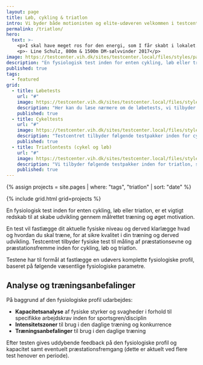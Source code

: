```yaml
---
layout: page
title: Løb, cykling & triatlon
intro: Vi byder både motionisten og elite-udøveren velkommen i testcentret.
permalink: /triatlon/
hero:
  text: >-
    <p>I skal have meget ros for den energi, som I får skabt i lokalet. Stemningen var meget professionel, men samtidig afslappet - det var meget motiverende.</p>
    <p>- Line Schulz, 800m & 1500m DM-sølvvinder 2017</p>
image: https://testcenter.vih.dk/sites/testcenter.local/files/styles/panopoly_image_spotlight/public/pages/2k2a1286-2.jpg?itok=QnD06aaN
description: "En fysiologisk test inden for enten cykling, løb eller triatlon, er et vigtigt redskab til at skabe udvikling gennem målrettet træning og øget motivation."
published: true
tags:
  - featured
grid:
  - title: Løbetests
    url: "#"
    image: https://testcenter.vih.dk/sites/testcenter.local/files/styles/panopoly_image_original/public/wysiwyg/icons8-running-100_1.png?itok=AkDdhiPi
    description: "Her kan du læse nærmere om de løbetests, vi tilbyder i testcentret, samt priserne derpå. Vi tilbyder desuden mulighed for rabatter for grupper, klubber og forløb."
    published: true
  - title: Cykeltests
    url: "#"
    image: https://testcenter.vih.dk/sites/testcenter.local/files/styles/panopoly_image_original/public/wysiwyg/icons8-cycling-80.png?itok=h-zmes-r
    description: "Testcentret tilbyder følgende testpakker inden for cykling (landevej og mountainbike). Priser og uddybende beskrivelser af tests findes også her."
    published: true
  - title: Triatlontests (cykel og løb)
    url: "#"
    image: https://testcenter.vih.dk/sites/testcenter.local/files/styles/panopoly_image_original/public/triatlon.png?itok=ggXLP-3L
    description: "Vi tilbyder følgende testpakker inden for triatlon, som er kombinerede cykel- og løbetest (også relevant for duatleter og adventureracere). Uddybende beskrivelser og priser kan også ses her."
    published: true
---
```


{% assign projects = site.pages | where: "tags", "triatlon" | sort: "date" %}

{% include grid.html grid=projects %}

En fysiologisk test inden for enten cykling, løb eller triatlon, er et vigtigt redskab til at skabe udvikling gennem målrettet træning og øget motivation.

En test vil fastlægge dit aktuelle fysiske niveau og derved klarlægge hvad og hvordan du skal træne, for at sikre kvalitet i din træning og derved udvikling. Testcentret tilbyder fysiske test til måling af præstationsevne og præstationsfremme inden for cykling, løb og triatlon.

Testene har til formål at fastlægge en udøvers komplette fysiologiske profil, baseret på følgende væsentlige fysiologiske parametre.

## Analyse og træningsanbefalinger

På baggrund af den fysiologiske profil udarbejdes:

* **Kapacitetsanalyse** af fysiske styrker og svagheder i forhold til specifikke arbejdskrav inden for sportsgren/disciplin
* **Intensitetszoner** til brug i den daglige træning og konkurrence
* **Træningsanbefalinger** til brug i den daglige træning

Efter testen gives uddybende feedback på den fysiologiske profil og kapacitet samt eventuelt præstationsfremgang (dette er aktuelt ved flere test henover en periode).
